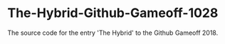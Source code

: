 # The-Hybrid-Github-Gameoff-1028
The source code for the entry 'The Hybrid' to the Github Gameoff 2018.
